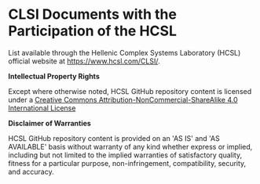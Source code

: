 # CLSI Documents with the Participation of the HCSL
 
List available through the Hellenic Complex Systems Laboratory (HCSL) official website at https://www.hcsl.com/CLSI/.

**Intellectual Property Rights**

Except where otherwise noted, HCSL GitHub repository content is licensed under a [Creative Commons Attribution-NonCommercial-ShareAlike 4.0 International License](https://creativecommons.org/licenses/by-nc-sa/4.0/)

**Disclaimer of Warranties**

HCSL GitHub repository content is provided on an 'AS IS' and 'AS AVAILABLE' basis without warranty of any kind whether express or implied, including but not limited to the implied warranties of satisfactory quality, fitness for a particular purpose, non-infringement, compatibility, security, and accuracy.